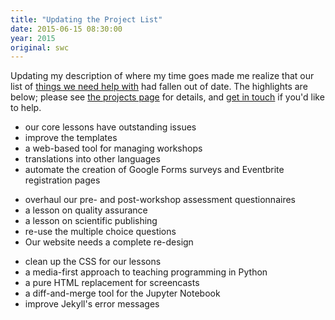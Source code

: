 ```yaml
---
title: "Updating the Project List"
date: 2015-06-15 08:30:00
year: 2015
original: swc
---
```

<p>
  Updating my description of
  where my time goes
  made me realize that our list of
  <a href="{{site.baseurl}}/join/projects/">things we need help with</a>
  had fallen out of date.
  The highlights are below;
  please see <a href="{{site.baseurl}}/join/projects/">the projects page</a> for details,
  and <a href="mailto:{{site.contact}}">get in touch</a> if you'd like to help.
</p>
<div class="row">
  <div class="col-sm-4">
    <ul>
      <li>our core lessons have outstanding issues</li>
      <li>improve the templates</li>
      <li>a web-based tool for managing workshops</li>
      <li>translations into other languages</li>
      <li>automate the creation of Google Forms surveys and Eventbrite registration pages</li>
    </ul>
  </div>
  <div class="col-sm-4">
    <ul>
      <li>overhaul our pre- and post-workshop assessment questionnaires</li>
      <li>a lesson on quality assurance</li>
      <li>a lesson on scientific publishing</li>
      <li>re-use the multiple choice questions</li>
      <li>Our website needs a complete re-design</li>
    </ul>
  </div>
  <div class="col-sm-4">
    <ul>
      <li>clean up the CSS for our lessons</li>
      <li>a media-first approach to teaching programming in Python</li>
      <li>a pure HTML replacement for screencasts</li>
      <li>a diff-and-merge tool for the Jupyter Notebook</li>
      <li>improve Jekyll's error messages</li>
    </ul>
  </div>
</div>
